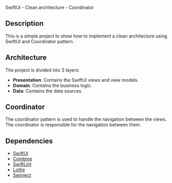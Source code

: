 SwiftUI - Clean architecture - Coordinator

## Description
This is a simple project to show how to implement a clean architecture using SwiftUI and Coordinator pattern.

## Architecture
The project is divided into 3 layers:
- **Presentation**: Contains the SwiftUI views and view models.
- **Domain**: Contains the business logic.
- **Data**: Contains the data sources.

## Coordinator
The coordinator pattern is used to handle the navigation between the views. The coordinator is responsible for the navigation between them.

## Dependencies
- [SwiftUI](https://developer.apple.com/xcode/swiftui/)
- [Combine](https://developer.apple.com/documentation/combine)
- [SwiftLint](https://swiftpackageindex.com/realm/SwiftLint)
- [Lottie]()
- [Swinject]()
